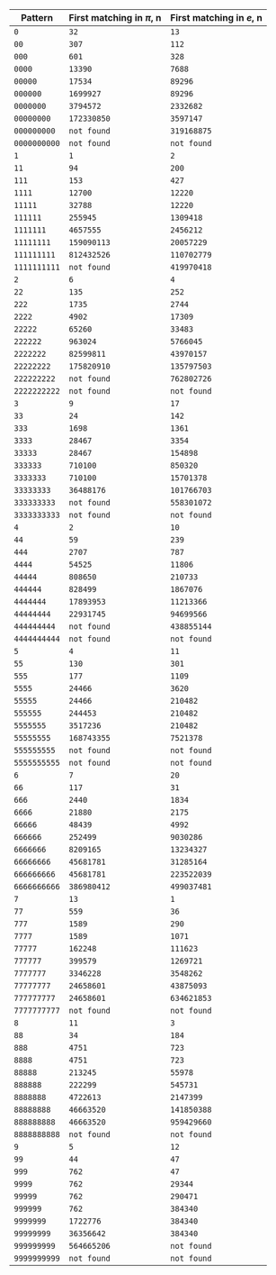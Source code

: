 
| Pattern | First matching in ***π***, n | First matching in ***e***, n |
| --- | --- | --- |
| `0` | `32` | `13` |
| `00` | `307` | `112` |
| `000` | `601` | `328` |
| `0000` | `13390` | `7688` |
| `00000` | `17534` | `89296` |
| `000000` | `1699927` | `89296` |
| `0000000` | `3794572` | `2332682` |
| `00000000` | `172330850` | `3597147` |
| `000000000` | `not found` | `319168875` |
| `0000000000` | `not found` | `not found` |
| `1` | `1` | `2` |
| `11` | `94` | `200` |
| `111` | `153` | `427` |
| `1111` | `12700` | `12220` |
| `11111` | `32788` | `12220` |
| `111111` | `255945` | `1309418` |
| `1111111` | `4657555` | `2456212` |
| `11111111` | `159090113` | `20057229` |
| `111111111` | `812432526` | `110702779` |
| `1111111111` | `not found` | `419970418` |
| `2` | `6` | `4` |
| `22` | `135` | `252` |
| `222` | `1735` | `2744` |
| `2222` | `4902` | `17309` |
| `22222` | `65260` | `33483` |
| `222222` | `963024` | `5766045` |
| `2222222` | `82599811` | `43970157` |
| `22222222` | `175820910` | `135797503` |
| `222222222` | `not found` | `762802726` |
| `2222222222` | `not found` | `not found` |
| `3` | `9` | `17` |
| `33` | `24` | `142` |
| `333` | `1698` | `1361` |
| `3333` | `28467` | `3354` |
| `33333` | `28467` | `154898` |
| `333333` | `710100` | `850320` |
| `3333333` | `710100` | `15701378` |
| `33333333` | `36488176` | `101766703` |
| `333333333` | `not found` | `558301072` |
| `3333333333` | `not found` | `not found` |
| `4` | `2` | `10` |
| `44` | `59` | `239` |
| `444` | `2707` | `787` |
| `4444` | `54525` | `11806` |
| `44444` | `808650` | `210733` |
| `444444` | `828499` | `1867076` |
| `4444444` | `17893953` | `11213366` |
| `44444444` | `22931745` | `94699566` |
| `444444444` | `not found` | `438855144` |
| `4444444444` | `not found` | `not found` |
| `5` | `4` | `11` |
| `55` | `130` | `301` |
| `555` | `177` | `1109` |
| `5555` | `24466` | `3620` |
| `55555` | `24466` | `210482` |
| `555555` | `244453` | `210482` |
| `5555555` | `3517236` | `210482` |
| `55555555` | `168743355` | `7521378` |
| `555555555` | `not found` | `not found` |
| `5555555555` | `not found` | `not found` |
| `6` | `7` | `20` |
| `66` | `117` | `31` |
| `666` | `2440` | `1834` |
| `6666` | `21880` | `2175` |
| `66666` | `48439` | `4992` |
| `666666` | `252499` | `9030286` |
| `6666666` | `8209165` | `13234327` |
| `66666666` | `45681781` | `31285164` |
| `666666666` | `45681781` | `223522039` |
| `6666666666` | `386980412` | `499037481` |
| `7` | `13` | `1` |
| `77` | `559` | `36` |
| `777` | `1589` | `290` |
| `7777` | `1589` | `1071` |
| `77777` | `162248` | `111623` |
| `777777` | `399579` | `1269721` |
| `7777777` | `3346228` | `3548262` |
| `77777777` | `24658601` | `43875093` |
| `777777777` | `24658601` | `634621853` |
| `7777777777` | `not found` | `not found` |
| `8` | `11` | `3` |
| `88` | `34` | `184` |
| `888` | `4751` | `723` |
| `8888` | `4751` | `723` |
| `88888` | `213245` | `55978` |
| `888888` | `222299` | `545731` |
| `8888888` | `4722613` | `2147399` |
| `88888888` | `46663520` | `141850388` |
| `888888888` | `46663520` | `959429660` |
| `8888888888` | `not found` | `not found` |
| `9` | `5` | `12` |
| `99` | `44` | `47` |
| `999` | `762` | `47` |
| `9999` | `762` | `29344` |
| `99999` | `762` | `290471` |
| `999999` | `762` | `384340` |
| `9999999` | `1722776` | `384340` |
| `99999999` | `36356642` | `384340` |
| `999999999` | `564665206` | `not found` |
| `9999999999` | `not found` | `not found` |

